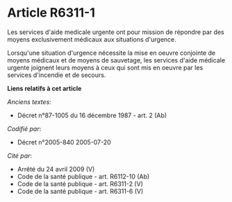 # Article R6311-1

Les services d'aide medicale urgente ont pour mission de répondre par des moyens exclusivement médicaux aux situations
d'urgence.

Lorsqu'une situation d'urgence nécessite la mise en oeuvre conjointe de moyens médicaux et de moyens de sauvetage, les
services d'aide médicale urgente joignent leurs moyens à ceux qui sont mis en oeuvre par les services d'incendie et de
secours.

**Liens relatifs à cet article**

_Anciens textes_:

  - Décret n°87-1005 du 16 décembre 1987 - art. 2 (Ab)

_Codifié par_:

  - Décret n°2005-840 2005-07-20

_Cité par_:

  - Arrêté du 24 avril 2009 (V)
  - Code de la santé publique - art. R6112-10 (Ab)
  - Code de la santé publique - art. R6311-2 (V)
  - Code de la santé publique - art. R6311-6 (V)
